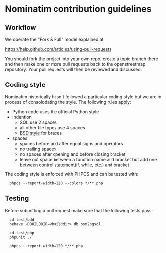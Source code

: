 # Nominatim contribution guidelines

## Workflow

We operate the "Fork & Pull" model explained at

https://help.github.com/articles/using-pull-requests

You should fork the project into your own repo, create a topic branch
there and then make one or more pull requests back to the openstreetmap repository.
Your pull requests will then be reviewed and discussed.

## Coding style

Nominatim historically hasn't followed a particular coding style but we
are in process of consolodating the style. The following rules apply:

 * Python code uses the official Python style
 * indention
   * SQL use 2 spaces
   * all other file types use 4 spaces
   * [BSD style](https://en.wikipedia.org/wiki/Indent_style#Allman_style) for braces
 * spaces
   * spaces before and after equal signs and operators
   * no trailing spaces
   * no spaces after opening and before closing bracket
   * leave out space between a function name and bracket
     but add one between control statement(if, while, etc.) and bracket

The coding style is enforced with PHPCS and can be tested with:

```
  phpcs --report-width=120 --colors */**.php
```

## Testing

Before submitting a pull request make sure that the following tests pass:

```
  cd test/bdd
  behave -DBUILDDIR=<builddir> db osm2pgsql
```

```
  cd test/php
  phpunit ./
```

```
  phpcs --report-width=120 */**.php
```